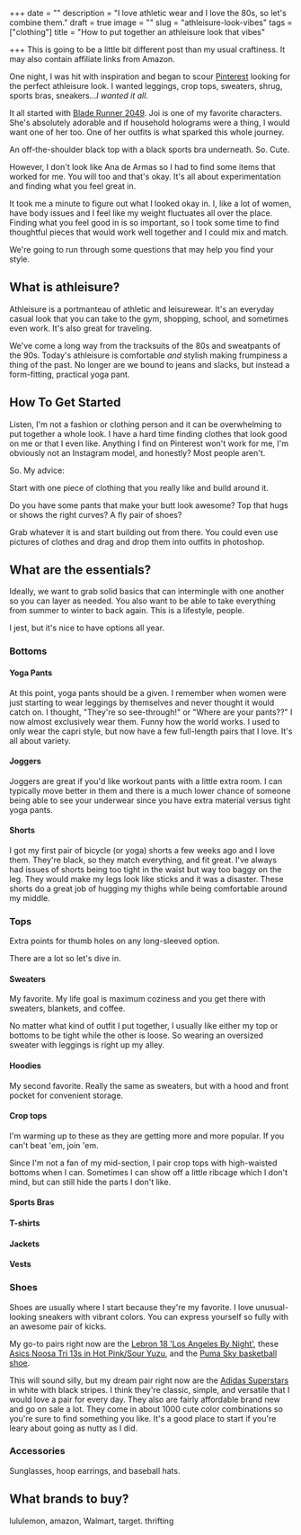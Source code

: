 +++
date = ""
description = "I love athletic wear and I love the 80s, so let's combine them."
draft = true
image = ""
slug = "athleisure-look-vibes"
tags = ["clothing"]
title = "How to put together an athleisure look that vibes"

+++
This is going to be a little bit different post than my usual craftiness. It may also contain affiliate links from Amazon.

One night, I was hit with inspiration and began to scour [Pinterest](https://www.pinterest.com/codyscraftcorner) looking for the perfect athleisure look. I wanted leggings, crop tops, sweaters, shrug, sports bras, sneakers..._I wanted it all_.

It all started with [Blade Runner 2049](https://www.rottentomatoes.com/m/blade_runner_2049). Joi is one of my favorite characters. She's absolutely adorable and if household holograms were a thing, I would want one of her too. One of her outfits is what sparked this whole journey.

An off-the-shoulder black top with a black sports bra underneath. So. Cute.

However, I don't look like Ana de Armas so I had to find some items that worked for me. You will too and that's okay. It's all about experimentation and finding what you feel great in.

It took me a minute to figure out what I looked okay in. I, like a lot of women, have body issues and I feel like my weight fluctuates all over the place. Finding what you feel good in is so important, so I took some time to find thoughtful pieces that would work well together and I could mix and match.

We're going to run through some questions that may help you find your style.

## What is athleisure?

Athleisure is a portmanteau of athletic and leisurewear. It's an everyday casual look that you can take to the gym, shopping, school, and sometimes even work. It's also great for traveling.

We've come a long way from the tracksuits of the 80s and sweatpants of the 90s. Today's athleisure is comfortable _and_ stylish making frumpiness a thing of the past. No longer are we bound to jeans and slacks, but instead a form-fitting, practical yoga pant.

## How To Get Started

Listen, I'm not a fashion or clothing person and it can be overwhelming to put together a whole look. I have a hard time finding clothes that look good on me or that I even like. Anything I find on Pinterest won't work for me, I'm obviously not an Instagram model, and honestly? Most people aren't.

So. My advice:

Start with one piece of clothing that you really like and build around it.

Do you have some pants that make your butt look awesome? Top that hugs or shows the right curves? A fly pair of shoes?

Grab whatever it is and start building out from there. You could even use pictures of clothes and drag and drop them into outfits in photoshop.

## What are the essentials?

Ideally, we want to grab solid basics that can intermingle with one another so you can layer as needed. You also want to be able to take everything from summer to winter to back again. This is a lifestyle, people. 

I jest, but it's nice to have options all year.

### Bottoms

#### Yoga Pants

At this point, yoga pants should be a given. I remember when women were just starting to wear leggings by themselves and never thought it would catch on. I thought, "They're so see-through!" or "Where are your pants??" I now almost exclusively wear them. Funny how the world works. I used to only wear the capri style, but now have a few full-length pairs that I love. It's all about variety.

#### Joggers

Joggers are great if you'd like workout pants with a little extra room. I can typically move better in them and there is a much lower chance of someone being able to see your underwear since you have extra material versus tight yoga pants.

#### Shorts

I got my first pair of bicycle (or yoga) shorts a few weeks ago and I love them. They're black, so they match everything, and fit great. I've always had issues of shorts being too tight in the waist but way too baggy on the leg. They would make my legs look like sticks and it was a disaster. These shorts do a great job of hugging my thighs while being comfortable around my middle.

### Tops

Extra points for thumb holes on any long-sleeved option. 

There are a lot so let's dive in.

#### Sweaters

My favorite. My life goal is maximum coziness and you get there with sweaters, blankets, and coffee. 

No matter what kind of outfit I put together, I usually like either my top or bottoms to be tight while the other is loose. So wearing an oversized sweater with leggings is right up my alley.

#### Hoodies

My second favorite. Really the same as sweaters, but with a hood and front pocket for convenient storage.

#### Crop tops

I'm warming up to these as they are getting more and more popular. If you can't beat 'em, join 'em.

Since I'm not a fan of my mid-section, I pair crop tops with high-waisted bottoms when I can. Sometimes I can show off a little ribcage which I don't mind, but can still hide the parts I don't like.

#### Sports Bras

#### T-shirts

#### Jackets

#### Vests

### Shoes

Shoes are usually where I start because they're my favorite. I love unusual-looking sneakers with vibrant colors. You can express yourself so fully with an awesome pair of kicks.

My go-to pairs right now are the [Lebron 18 'Los Angeles By Night'](https://www.goat.com/sneakers/lebron-18-db8148-600?utm_source=google_int&utm_medium=google_shopping_int&utm_campaign=14323870519_134709671228&utm_content=540105504230_&utm_term=194497786315&gclid=CjwKCAiA3L6PBhBvEiwAINlJ9HRGkxbSBje_DiSm0Vvn9QpltUMEwYSN23UHOrKNj8BqliOd0mzG3BoCPSkQAvD_BwE), these[ Asics Noosa Tri 13s in Hot Pink/Sour Yuzu](https://www.asics.com/us/en-us/noosa-tri-13/p/ANA_1012B010-700.html?width=Standard), and the [Puma Sky basketball shoe](https://www.amazon.com/PUMA-Modern-Easter-Basketball-Sneakers/dp/B08HDPMB8X).

This will sound silly, but my dream pair right now are the [Adidas Superstars](https://www.adidas.com/us/superstar-shoes/FV3284.html) in white with black stripes. I think they're classic, simple, and versatile that I would love a pair for every day. They also are fairly affordable brand new and go on sale a lot. They come in about 1000 cute color combinations so you're sure to find something you like. It's a good place to start if you're leary about going as nutty as I did.

### Accessories

Sunglasses, hoop earrings, and baseball hats.

## What brands to buy?

lululemon, amazon, Walmart, target. thrifting